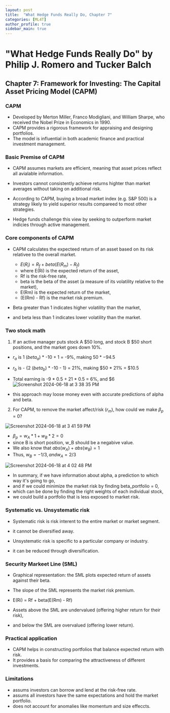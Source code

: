 ```yaml
---
layout: post
title:  "What Hedge Funds Really Do, Chapter 7"
categories: [ML4T]
author_profile: true
sidebar_main: true
---
```


# "What Hedge Funds Really Do" by Philip J. Romero and Tucker Balch
## Chapter 7: Framework for Investing: The Capital Asset Pricing Model (CAPM)   

### CAPM   
* Developed by Merton Miller, Franco Modigliani, and William Sharpe, who received the Nobel Prize in Economics in 1990.
* CAPM provides a rigorous framework for appraising and designing portfolios.
* The model is influential in both academic finance and practical investment management.   


### Basic Premise of CAPM   
* CAPM assumes markets are efficient, meaning that asset prices reflect all avialable information.
* Investors cannot consistently achieve returns highter than market averages without taking on additional risk.   

* According to CAPM, buying a broad market index (e.g. S&P 500) is a strategy likely to yield superior results compareed to most other strategies.
* Hedge funds challenge this view by seeking to outperform market indicies through active management.   


### Core components of CAPM   
* CAPM calculates the expecteed return of an asset based on its risk relativee to the overall market.
  * $E(R_i) = R_f + beta(E(R_m) - R_f)$
  * where E(Ri) is the expected return of the asset,
  * Rf is the risk-free rate,
  * beta is the beta of the asset (a measure of its volatility relative to the market),
  * E(Rm) is the expected return of the market,
  * (E(Rm) - Rf) is the market risk premium.   

* Beta greater than 1 indicates higher volatility than the market,
* and beta less than 1 indicates lower volatility than the market.   

 
### Two stock math   

1. If an active manager puts stock A $50 long, and stock B $50 short positions, and the market goes down 10%.
  * $r_a$ is 1 ($beta_a$) * -10 + 1 = -9%, making $50 * -9% = -$4.5
  * $r_b$ is - {2 ($beta_b$) * -10 - 1} = 21%, making $50 * 21% = $10.5
  * Total earning is -9 * 0.5 + 21 * 0.5 = 6%, and $6   
![Screenshot 2024-06-18 at 3 38 35 PM](https://github.com/melody11sung/melody11sung.github.io/assets/125707768/69386b7d-eec0-40f8-a23e-6938b7eba82e)

* this approach may loose money even with accurate predictions of alpha and beta.   


2. For CAPM, to remove the market affect/risk ($r_m$), how could we make $\beta_p$ = 0?   

![Screenshot 2024-06-18 at 3 41 59 PM](https://github.com/melody11sung/melody11sung.github.io/assets/125707768/dd428e55-a564-48f3-89e8-8912167950f1)
   
  * $\beta_p = w_A * 1 + w_B * 2 = 0$
  * since B is short position, w_B should be a negabive value.
  * We also know that $abs(w_A) + abs(w_B) = 1$
  * Thus, $w_B = -1/3, and w_A = 2/3$   

![Screenshot 2024-06-18 at 4 02 48 PM](https://github.com/melody11sung/melody11sung.github.io/assets/125707768/2d7ff6ed-f237-4b1a-a2dd-736ec4edc7ac)


* In summary, if we have information about alpha, a prediction to which way it's going to go,
* and if we could minimize the market risk by finding beta_portfolio = 0,
* which can be done by finding the right weights of each individual stock,
* we could build a portfolio that is less exposed to market risk.   


### Systematic vs. Unsystematic risk   
* Systematic risk is risk interent to the entire market or market segment.
* it cannot be diversified away.

* Unsystematic risk is specific to a particular company or industry.
* it can be reduced through diversification.   


### Security Markeet Line (SML)   
* Graphical representation: the SML plots expected return of assets against their beta.
* The slope of the SML represents the market risk premium.
* E(Ri) = Rf + beta(E(Rm) - Rf)   
  
* Assets above the SML are undervalued (offering higher return for their risk),
* and below the SML are overvalued (offering lower return).   


### Practical application   
* CAPM helps in constructing portfolios that balance expected return with risk.
* It provides a basis for comparing the attractiveness of different investments.   


### Limitations   
* assums investors can borrow and lend at the risk-free rate.
* assums all investors have the same expectations and hold the market portfolio.
* does not account for anomalies like momentum and size effeccts.   

